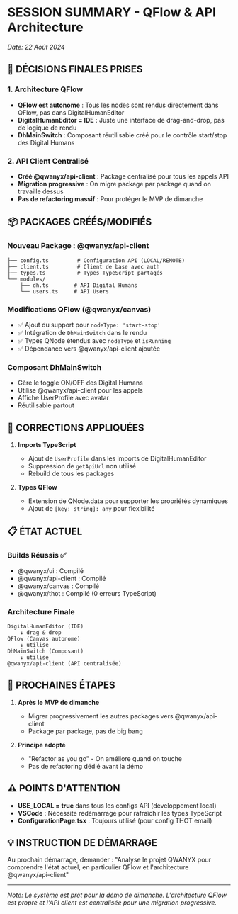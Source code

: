 # SESSION SUMMARY - QFlow & API Architecture
*Date: 22 Août 2024*

## 🎯 DÉCISIONS FINALES PRISES

### 1. Architecture QFlow
- **QFlow est autonome** : Tous les nodes sont rendus directement dans QFlow, pas dans DigitalHumanEditor
- **DigitalHumanEditor = IDE** : Juste une interface de drag-and-drop, pas de logique de rendu
- **DhMainSwitch** : Composant réutilisable créé pour le contrôle start/stop des Digital Humans

### 2. API Client Centralisé
- **Créé @qwanyx/api-client** : Package centralisé pour tous les appels API
- **Migration progressive** : On migre package par package quand on travaille dessus
- **Pas de refactoring massif** : Pour protéger le MVP de dimanche

## 📦 PACKAGES CRÉÉS/MODIFIÉS

### Nouveau Package : @qwanyx/api-client
```
├── config.ts         # Configuration API (LOCAL/REMOTE)
├── client.ts         # Client de base avec auth
├── types.ts          # Types TypeScript partagés
└── modules/
    ├── dh.ts        # API Digital Humans
    └── users.ts     # API Users
```

### Modifications QFlow (@qwanyx/canvas)
- ✅ Ajout du support pour `nodeType: 'start-stop'`
- ✅ Intégration de `DhMainSwitch` dans le rendu
- ✅ Types QNode étendus avec `nodeType` et `isRunning`
- ✅ Dépendance vers @qwanyx/api-client ajoutée

### Composant DhMainSwitch
- Gère le toggle ON/OFF des Digital Humans
- Utilise @qwanyx/api-client pour les appels
- Affiche UserProfile avec avatar
- Réutilisable partout

## 🔧 CORRECTIONS APPLIQUÉES

1. **Imports TypeScript**
   - Ajout de `UserProfile` dans les imports de DigitalHumanEditor
   - Suppression de `getApiUrl` non utilisé
   - Rebuild de tous les packages

2. **Types QFlow**
   - Extension de QNode.data pour supporter les propriétés dynamiques
   - Ajout de `[key: string]: any` pour flexibilité

## 📋 ÉTAT ACTUEL

### Builds Réussis ✅
- @qwanyx/ui : Compilé
- @qwanyx/api-client : Compilé
- @qwanyx/canvas : Compilé  
- @qwanyx/thot : Compilé (0 erreurs TypeScript)

### Architecture Finale
```
DigitalHumanEditor (IDE)
    ↓ drag & drop
QFlow (Canvas autonome)
    ↓ utilise
DhMainSwitch (Composant)
    ↓ utilise
@qwanyx/api-client (API centralisée)
```

## 🚀 PROCHAINES ÉTAPES

1. **Après le MVP de dimanche**
   - Migrer progressivement les autres packages vers @qwanyx/api-client
   - Package par package, pas de big bang

2. **Principe adopté**
   - "Refactor as you go" - On améliore quand on touche
   - Pas de refactoring dédié avant la démo

## ⚠️ POINTS D'ATTENTION

- **USE_LOCAL = true** dans tous les configs API (développement local)
- **VSCode** : Nécessite redémarrage pour rafraîchir les types TypeScript
- **ConfigurationPage.tsx** : Toujours utilisé (pour config THOT email)

## 💡 INSTRUCTION DE DÉMARRAGE

Au prochain démarrage, demander :
"Analyse le projet QWANYX pour comprendre l'état actuel, en particulier QFlow et l'architecture @qwanyx/api-client"

---

*Note: Le système est prêt pour la démo de dimanche. L'architecture QFlow est propre et l'API client est centralisée pour une migration progressive.*